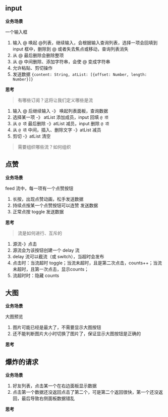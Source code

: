 ## input

**业务场景**

一个输入框

1. 输入 @ 唤起 @列表，继续输入，会根据输入查询列表，选择一项会回填到 input 框中，删除到 @ 或者失去焦点或移动，查询列表消失
1. 从 @ 最后删除会删除整项
1. 从 @ 中间删除、添加字符串，会使 @ 变成字符串
1. 允许粘贴、剪切操作
1. 发送数据 `{content: String, atList: [{offset: Number, length: Number}]}`

**思考**

> 有哪些订阅？这将让我们定义哪些是流

1. 输入 @ 后继续输入 -》 唤起列表面板，查询数据
1. 选择某一项 -》 atList 添加成员，input 回填 `@ 项`
1. 从 `@ 项` 最后删除 -》atList 减员，input 删除 `@ 项`
1. 从 `@ 项` 中间，插入、删除文字 -》atList 减员
1. 剪切 -》atList 清空

> 需要组织哪些流？如何组织

## 点赞

**业务场景**

feed 流中，每一项有一个点赞按钮

1. 长按，出现点赞动画，松手发送数据
1. 持续点按某一个点赞按钮可以连赞 发送数据
1. 正常点按 toggle 发送数据

**思考**

> 流是如何进行、互斥的

1. 源流-》点击
1. 源流会为该按钮创建一个 delay 流
1. delay 流可以截流（或 switch），当超时会发布
1. 点击时：当流超时 toggle；当流未超时，且是第二次点击，counts++；当流未超时，且第一次点击，显示counts；
1. 流超时时：隐藏 counts

## 大图

**业务场景**

大图预览

1. 图片可能已经是最大了，不需要显示大图按钮
1. 还不能判断图片大小时切换了图片了，保证显示大图按钮是正确的

**思考**

## 爆炸的请求

**业务场景**

1. 好友列表，点击某一个在右边面板显示数据
1. 点击第一个数据还没返回点击了第二个，可是第二个返回很快，第一个还没返回，最后导致右侧面板数据错乱

**思考**
